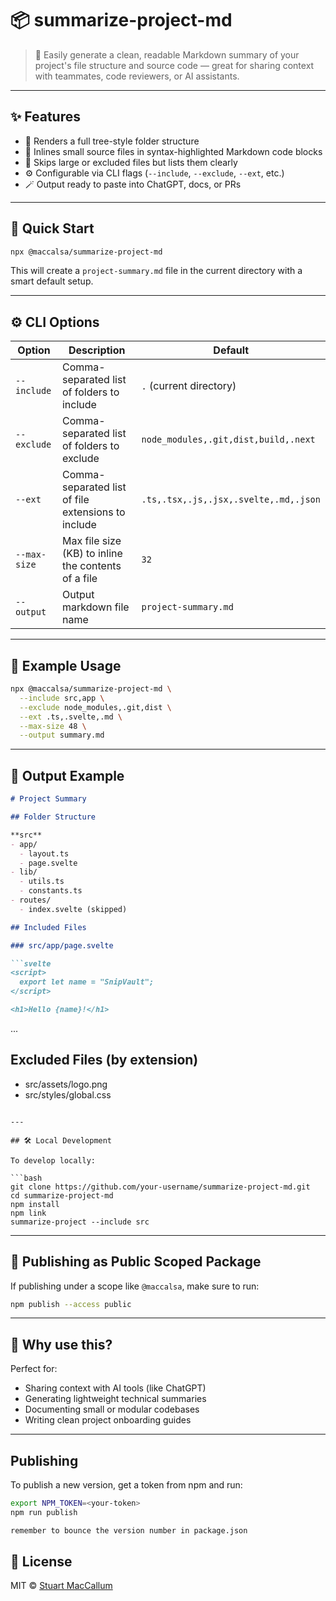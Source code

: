 # 📦 summarize-project-md

> 🧩 Easily generate a clean, readable Markdown summary of your project's file structure and source code — great for sharing context with teammates, code reviewers, or AI assistants.

---

## ✨ Features

- 📁 Renders a full tree-style folder structure
- 📄 Inlines small source files in syntax-highlighted Markdown code blocks
- 🚫 Skips large or excluded files but lists them clearly
- ⚙️ Configurable via CLI flags (`--include`, `--exclude`, `--ext`, etc.)
- 🪄 Output ready to paste into ChatGPT, docs, or PRs

---

## 🚀 Quick Start

```bash
npx @maccalsa/summarize-project-md
```

This will create a `project-summary.md` file in the current directory with a smart default setup.

---

## ⚙️ CLI Options

| Option         | Description                                                  | Default                                |
|----------------|--------------------------------------------------------------|----------------------------------------|
| `--include`    | Comma-separated list of folders to include                   | `.` (current directory)                |
| `--exclude`    | Comma-separated list of folders to exclude                   | `node_modules,.git,dist,build,.next`   |
| `--ext`        | Comma-separated list of file extensions to include           | `.ts,.tsx,.js,.jsx,.svelte,.md,.json`  |
| `--max-size`   | Max file size (KB) to inline the contents of a file          | `32`                                   |
| `--output`     | Output markdown file name                                    | `project-summary.md`                   |

---

## 🧪 Example Usage

```bash
npx @maccalsa/summarize-project-md \
  --include src,app \
  --exclude node_modules,.git,dist \
  --ext .ts,.svelte,.md \
  --max-size 48 \
  --output summary.md
```

---

## 📄 Output Example

```md
# Project Summary

## Folder Structure

**src**
- app/
  - layout.ts
  - page.svelte
- lib/
  - utils.ts
  - constants.ts
- routes/
  - index.svelte (skipped)

## Included Files

### src/app/page.svelte

```svelte
<script>
  export let name = "SnipVault";
</script>

<h1>Hello {name}!</h1>
```

...

## Excluded Files (by extension)

- src/assets/logo.png
- src/styles/global.css
```

---

## 🛠 Local Development

To develop locally:

```bash
git clone https://github.com/your-username/summarize-project-md.git
cd summarize-project-md
npm install
npm link
summarize-project --include src
```

---

## 🔐 Publishing as Public Scoped Package

If publishing under a scope like `@maccalsa`, make sure to run:

```bash
npm publish --access public
```

---

## 🧠 Why use this?

Perfect for:

- Sharing context with AI tools (like ChatGPT)
- Generating lightweight technical summaries
- Documenting small or modular codebases
- Writing clean project onboarding guides

---

## Publishing

To publish a new version, get a token from npm and run:

```bash
export NPM_TOKEN=<your-token>
npm run publish

remember to bounce the version number in package.json
```



## 📜 License

MIT © [Stuart MacCallum](https://github.com/maccalsa)

